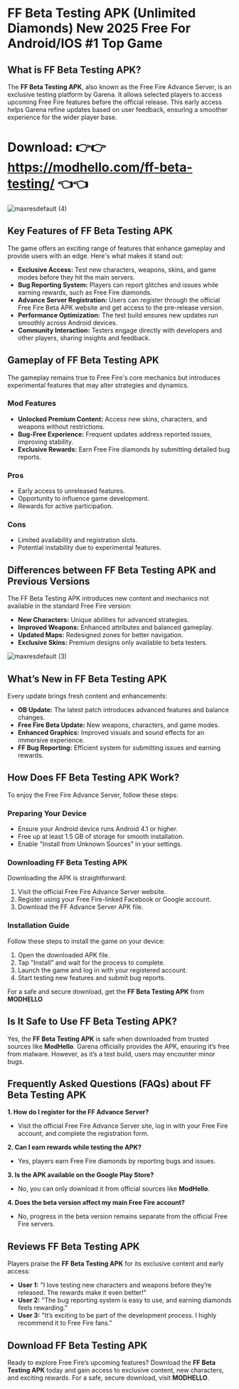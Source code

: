 # FF Beta Testing APK (Unlimited Diamonds) New 2025 Free For Android/IOS #1 Top Game


## What is FF Beta Testing APK?
The **FF Beta Testing APK**, also known as the Free Fire Advance Server, is an exclusive testing platform by Garena. It allows selected players to access upcoming Free Fire features before the official release. This early access helps Garena refine updates based on user feedback, ensuring a smoother experience for the wider player base.

# Download: 👉👉 https://modhello.com/ff-beta-testing/ 👈👈

![maxresdefault (4)](https://github.com/user-attachments/assets/fee67d87-1aa2-4607-909e-137c8c9c25ac)

## Key Features of FF Beta Testing APK
The game offers an exciting range of features that enhance gameplay and provide users with an edge. Here's what makes it stand out:

- **Exclusive Access:** Test new characters, weapons, skins, and game modes before they hit the main servers.
- **Bug Reporting System:** Players can report glitches and issues while earning rewards, such as Free Fire diamonds.
- **Advance Server Registration:** Users can register through the official Free Fire Beta APK website and get access to the pre-release version.
- **Performance Optimization:** The test build ensures new updates run smoothly across Android devices.
- **Community Interaction:** Testers engage directly with developers and other players, sharing insights and feedback.

## Gameplay of FF Beta Testing APK
The gameplay remains true to Free Fire's core mechanics but introduces experimental features that may alter strategies and dynamics.

### Mod Features
- **Unlocked Premium Content:** Access new skins, characters, and weapons without restrictions.
- **Bug-Free Experience:** Frequent updates address reported issues, improving stability.
- **Exclusive Rewards:** Earn Free Fire diamonds by submitting detailed bug reports.

### Pros
- Early access to unreleased features.
- Opportunity to influence game development.
- Rewards for active participation.

### Cons
- Limited availability and registration slots.
- Potential instability due to experimental features.

## Differences between FF Beta Testing APK and Previous Versions
The FF Beta Testing APK introduces new content and mechanics not available in the standard Free Fire version:

- **New Characters:** Unique abilities for advanced strategies.
- **Improved Weapons:** Enhanced attributes and balanced gameplay.
- **Updated Maps:** Redesigned zones for better navigation.
- **Exclusive Skins:** Premium designs only available to beta testers.

![maxresdefault (3)](https://github.com/user-attachments/assets/235a564d-3dd1-4c60-8483-660dd1dfc165)

## What’s New in FF Beta Testing APK
Every update brings fresh content and enhancements:

- **OB Update:** The latest patch introduces advanced features and balance changes.
- **Free Fire Beta Update:** New weapons, characters, and game modes.
- **Enhanced Graphics:** Improved visuals and sound effects for an immersive experience.
- **FF Bug Reporting:** Efficient system for submitting issues and earning rewards.

## How Does FF Beta Testing APK Work?
To enjoy the Free Fire Advance Server, follow these steps:

### Preparing Your Device
- Ensure your Android device runs Android 4.1 or higher.
- Free up at least 1.5 GB of storage for smooth installation.
- Enable "Install from Unknown Sources" in your settings.

### Downloading FF Beta Testing APK
Downloading the APK is straightforward:

1. Visit the official Free Fire Advance Server website.
2. Register using your Free Fire-linked Facebook or Google account.
3. Download the FF Advance Server APK file.

### Installation Guide
Follow these steps to install the game on your device:

1. Open the downloaded APK file.
2. Tap "Install" and wait for the process to complete.
3. Launch the game and log in with your registered account.
4. Start testing new features and submit bug reports.

For a safe and secure download, get the **FF Beta Testing APK** from **MODHELLO**
## Is It Safe to Use FF Beta Testing APK?
Yes, the **FF Beta Testing APK** is safe when downloaded from trusted sources like **ModHello**. Garena officially provides the APK, ensuring it’s free from malware. However, as it’s a test build, users may encounter minor bugs.

## Frequently Asked Questions (FAQs) about FF Beta Testing APK
**1. How do I register for the FF Advance Server?**
- Visit the official Free Fire Advance Server site, log in with your Free Fire account, and complete the registration form.

**2. Can I earn rewards while testing the APK?**
- Yes, players earn Free Fire diamonds by reporting bugs and issues.

**3. Is the APK available on the Google Play Store?**
- No, you can only download it from official sources like **ModHello**.

**4. Does the beta version affect my main Free Fire account?**
- No, progress in the beta version remains separate from the official Free Fire servers.

## Reviews FF Beta Testing APK
Players praise the **FF Beta Testing APK** for its exclusive content and early access:

- **User 1:** "I love testing new characters and weapons before they’re released. The rewards make it even better!"
- **User 2:** "The bug reporting system is easy to use, and earning diamonds feels rewarding."
- **User 3:** "It’s exciting to be part of the development process. I highly recommend it to Free Fire fans."

## Download FF Beta Testing APK
Ready to explore Free Fire’s upcoming features? Download the **FF Beta Testing APK** today and gain access to exclusive content, new characters, and exciting rewards. For a safe, secure download, visit **MODHELLO**.
